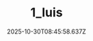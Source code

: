 ---
title: "1_luis"
description: ""
image: "/uploads/photos/0002-1_luis.webp"
display: "/uploads/photos/0002-1_luis-display.webp"
thumbnail: "/uploads/photos/0002-1_luis-thumb.webp"
width: 4000
height: 5114
featured: false
date: 2025-10-30T08:45:58.637Z
order: 0
---